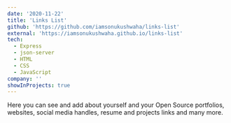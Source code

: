 ```yaml
---
date: '2020-11-22'
title: 'Links List'
github: 'https://github.com/iamsonukushwaha/links-list'
external: 'https://iamsonukushwaha.github.io/links-list'
tech:
  - Express
  - json-server
  - HTML
  - CSS
  - JavaScript
company: ''
showInProjects: true
---
```


Here you can see and add about yourself and your Open Source portfolios, websites, social media handles, resume and projects links and many more.
